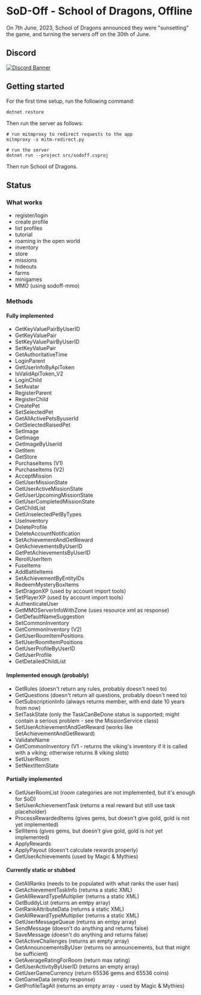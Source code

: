 # SoD-Off - School of Dragons, Offline

On 7th June, 2023, School of Dragons announced they were "sunsetting" the game, and turning the servers off on the 30th of June.

## Discord
[![Discord Banner](https://discordapp.com/api/guilds/1124405524679643318/widget.png?style=banner2)](https://discord.gg/bqHtMRbhM3)

## Getting started

For the first time setup, run the following command:

```
dotnet restore
```

Then run the server as follows:

```
# run mitmproxy to redirect requests to the app
mitmproxy -s mitm-redirect.py

# run the server
dotnet run --project src/sodoff.csproj
```

Then run School of Dragons.

## Status

### What works
- register/login
- create profile
- list profiles
- tutorial
- roaming in the open world
- inventory
- store
- missions
- hideouts
- farms
- minigames
- MMO (using sodoff-mmo)

### Methods

#### Fully implemented
- GetKeyValuePairByUserID
- GetKeyValuePair
- SetKeyValuePairByUserID
- SetKeyValuePair
- GetAuthoritativeTime
- LoginParent
- GetUserInfoByApiToken
- IsValidApiToken_V2
- LoginChild
- SetAvatar
- RegisterParent
- RegisterChild
- CreatePet
- SetSelectedPet
- GetAllActivePetsByuserId
- GetSelectedRaisedPet
- SetImage
- GetImage
- GetImageByUserId
- GetItem
- GetStore
- PurchaseItems (V1)
- PurchaseItems (V2)
- AcceptMission
- GetUserMissionState
- GetUserActiveMissionState
- GetUserUpcomingMissionState
- GetUserCompletedMissionState
- GetChildList
- GetUnselectedPetByTypes
- UseInventory
- DeleteProfile
- DeleteAccountNotification
- SetAchievementAndGetReward
- GetAchievementsByUserID
- GetPetAchievementsByUserID
- RerollUserItem
- FuseItems
- AddBattleItems
- SetAchievementByEntityIDs
- RedeemMysteryBoxItems
- SetDragonXP (used by account import tools)
- SetPlayerXP (used by account import tools)
- AuthenticateUser
- GetMMOServerInfoWithZone (uses resource xml as response)
- GetDefaultNameSuggestion
- SetCommonInventory
- GetCommonInventory (V2)
- GetUserRoomItemPositions
- SetUserRoomItemPositions
- GetUserProfileByUserID
- GetUserProfile
- GetDetailedChildList

#### Implemented enough (probably)
- GetRules (doesn't return any rules, probably doesn't need to)
- GetQuestions (doesn't return all questions, probably doesn't need to)
- GetSubscriptionInfo (always returns member, with end date 10 years from now)
- SetTaskState (only the TaskCanBeDone status is supported; might contain a serious problem - see the MissionService class)
- SetUserAchievementAndGetReward (works like SetAchievementAndGetReward)
- ValidateName
- GetCommonInventory (V1 -  returns the viking's inventory if it is called with a viking; otherwise returns 8 viking slots)
- SetUserRoom
- SetNextItemState

#### Partially implemented
- GetUserRoomList (room categories are not implemented, but it's enough for SoD)
- SetUserAchievementTask (returns a real reward but still use task placeholder)
- ProcessRewardedItems (gives gems, but doesn't give gold, gold is not yet implemented)
- SellItems (gives gems, but doesn't give gold, gold is not yet implemented)
- ApplyRewards
- ApplyPayout (doesn't calculate rewards properly)
- GetUserAchievements (used by Magic & Mythies)

#### Currently static or stubbed
- GetAllRanks (needs to be populated with what ranks the user has)
- GetAchievementTaskInfo (returns a static XML)
- GetAllRewardTypeMultiplier (returns a static XML)
- GetBuddyList (returns an emtpy array)
- GetRankAttributeData (returns a static XML)
- GetAllRewardTypeMultiplier (returns a static XML)
- GetUserMessageQueue (returns an emtpy array)
- SendMessage (doesn't do anything and returns false)
- SaveMessage (doesn't do anything and returns false)
- GetActiveChallenges (returns an empty array)
- GetAnnouncementsByUser (returns no announcements, but that might be sufficient)
- GetAverageRatingForRoom (return max rating)
- GetUserActivityByUserID (returns an empty array)
- GetUserGameCurrency (return 65536 gems and 65536 coins)
- GetGameData (empty response)
- GetProfileTagAll (returns an empty array - used by Magic & Mythies)
